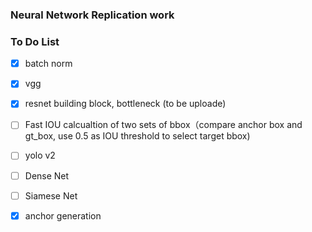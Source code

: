 ### Neural Network Replication work

### To Do List
* [x] batch norm
* [x] vgg
* [x] resnet building block, bottleneck (to be uploade)
* [ ] Fast IOU calcualtion of two sets of bbox（compare anchor box and gt_box, use 0.5 as IOU threshold to select target bbox)
* [ ] yolo v2
* [ ] Dense Net
* [ ] Siamese Net
* [x] anchor generation

 
